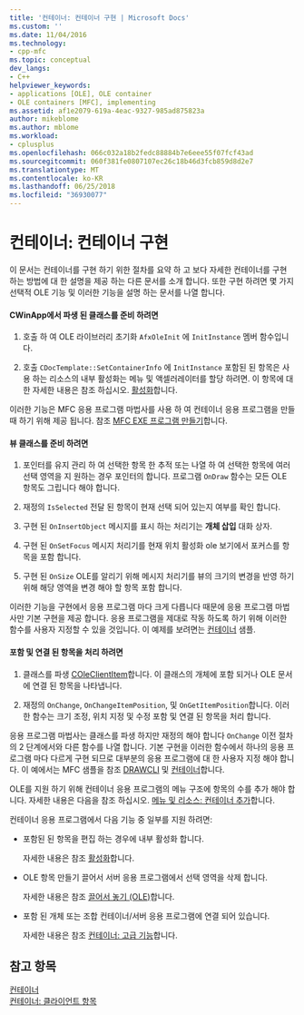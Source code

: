 ```yaml
---
title: '컨테이너: 컨테이너 구현 | Microsoft Docs'
ms.custom: ''
ms.date: 11/04/2016
ms.technology:
- cpp-mfc
ms.topic: conceptual
dev_langs:
- C++
helpviewer_keywords:
- applications [OLE], OLE container
- OLE containers [MFC], implementing
ms.assetid: af1e2079-619a-4eac-9327-985ad875823a
author: mikeblome
ms.author: mblome
ms.workload:
- cplusplus
ms.openlocfilehash: 066c032a18b2fedc88884b7e6eee55f07fcf43ad
ms.sourcegitcommit: 060f381fe0807107ec26c18b46d3fcb859d8d2e7
ms.translationtype: MT
ms.contentlocale: ko-KR
ms.lasthandoff: 06/25/2018
ms.locfileid: "36930077"
---
```

# <a name="containers-implementing-a-container"></a>컨테이너: 컨테이너 구현
이 문서는 컨테이너를 구현 하기 위한 절차를 요약 하 고 보다 자세한 컨테이너를 구현 하는 방법에 대 한 설명을 제공 하는 다른 문서를 소개 합니다. 또한 구현 하려면 몇 가지 선택적 OLE 기능 및 이러한 기능을 설명 하는 문서를 나열 합니다.  
  
#### <a name="to-prepare-your-cwinapp-derived-class"></a>CWinApp에서 파생 된 클래스를 준비 하려면  
  
1.  호출 하 여 OLE 라이브러리 초기화 `AfxOleInit` 에 `InitInstance` 멤버 함수입니다.  
  
2.  호출 `CDocTemplate::SetContainerInfo` 에 `InitInstance` 포함된 된 항목은 사용 하는 리소스의 내부 활성화는 메뉴 및 액셀러레이터를 할당 하려면. 이 항목에 대 한 자세한 내용은 참조 하십시오. [활성화](../mfc/activation-cpp.md)합니다.  
  
 이러한 기능은 MFC 응용 프로그램 마법사를 사용 하 여 컨테이너 응용 프로그램을 만들 때 하기 위해 제공 됩니다. 참조 [MFC EXE 프로그램 만들기](../mfc/reference/mfc-application-wizard.md)합니다.  
  
#### <a name="to-prepare-your-view-class"></a>뷰 클래스를 준비 하려면  
  
1.  포인터를 유지 관리 하 여 선택한 항목 한 추적 또는 나열 하 여 선택한 항목에 여러 선택 영역을 지 원하는 경우 포인터의 합니다. 프로그램 `OnDraw` 함수는 모든 OLE 항목도 그립니다 해야 합니다.  
  
2.  재정의 `IsSelected` 전달 된 항목이 현재 선택 되어 있는지 여부를 확인 합니다.  
  
3.  구현 된 `OnInsertObject` 메시지를 표시 하는 처리기는 **개체 삽입** 대화 상자.  
  
4.  구현 된 `OnSetFocus` 메시지 처리기를 현재 위치 활성화 ole 보기에서 포커스를 항목을 포함 합니다.  
  
5.  구현 된 `OnSize` OLE를 알리기 위해 메시지 처리기를 뷰의 크기의 변경을 반영 하기 위해 해당 영역을 변경 해야 할 항목 포함 합니다.  
  
 이러한 기능을 구현에서 응용 프로그램 마다 크게 다릅니다 때문에 응용 프로그램 마법사만 기본 구현을 제공 합니다. 응용 프로그램을 제대로 작동 하도록 하기 위해 이러한 함수를 사용자 지정할 수 있을 것입니다. 이 예제를 보려면는 [컨테이너](../visual-cpp-samples.md) 샘플.  
  
#### <a name="to-handle-embedded-and-linked-items"></a>포함 및 연결 된 항목을 처리 하려면  
  
1.  클래스를 파생 [COleClientItem](../mfc/reference/coleclientitem-class.md)합니다. 이 클래스의 개체에 포함 되거나 OLE 문서에 연결 된 항목을 나타냅니다.  
  
2.  재정의 `OnChange`, `OnChangeItemPosition`, 및 `OnGetItemPosition`합니다. 이러한 함수는 크기 조정, 위치 지정 및 수정 포함 및 연결 된 항목을 처리 합니다.  
  
 응용 프로그램 마법사는 클래스를 파생 하지만 재정의 해야 합니다 `OnChange` 이전 절차의 2 단계에서와 다른 함수를 나열 합니다. 기본 구현을 이러한 함수에서 하나의 응용 프로그램 마다 다르게 구현 되므로 대부분의 응용 프로그램에 대 한 사용자 지정 해야 합니다. 이 예에서는 MFC 샘플을 참조 [DRAWCLI](../visual-cpp-samples.md) 및 [컨테이너](../visual-cpp-samples.md)합니다.  
  
 OLE를 지원 하기 위해 컨테이너 응용 프로그램의 메뉴 구조에 항목의 수를 추가 해야 합니다. 자세한 내용은 다음을 참조 하십시오. [메뉴 및 리소스: 컨테이너 추가](../mfc/menus-and-resources-container-additions.md)합니다.  
  
 컨테이너 응용 프로그램에서 다음 기능 중 일부를 지원 하려면:  
  
-   포함된 된 항목을 편집 하는 경우에 내부 활성화 합니다.  
  
     자세한 내용은 참조 [활성화](../mfc/activation-cpp.md)합니다.  
  
-   OLE 항목 만들기 끌어서 서버 응용 프로그램에서 선택 영역을 삭제 합니다.  
  
     자세한 내용은 참조 [끌어서 놓기 (OLE)](../mfc/drag-and-drop-ole.md)합니다.  
  
-   포함 된 개체 또는 조합 컨테이너/서버 응용 프로그램에 연결 되어 있습니다.  
  
     자세한 내용은 참조 [컨테이너: 고급 기능](../mfc/containers-advanced-features.md)합니다.  
  
## <a name="see-also"></a>참고 항목  
 [컨테이너](../mfc/containers.md)   
 [컨테이너: 클라이언트 항목](../mfc/containers-client-items.md)

